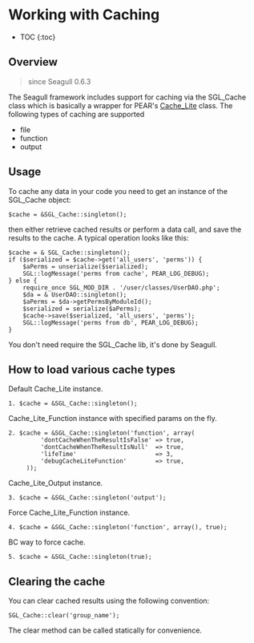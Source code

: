 <!-- Name: Howto/Caching -->
<!-- Version: 4 -->
<!-- Last-Modified: 2007/10/24 15:35:27 -->
<!-- Author: demian -->

# Working with Caching
* TOC
{:toc}

## Overview
> since Seagull 0.6.3

The Seagull framework includes support for caching via the SGL\_Cache class which is basically a wrapper for PEAR's [Cache\_Lite][1] class.  The following types of caching are supported
 * file
 * function
 * output

## Usage
To cache any data in your code you need to get an instance of the SGL\_Cache object:

	$cache = &SGL_Cache::singleton();

then either retrieve cached results or perform a data call, and save the results to the cache.  A typical operation looks like this:


	$cache = & SGL_Cache::singleton();
	if ($serialized = $cache->get('all_users', 'perms')) {
	    $aPerms = unserialize($serialized);
	    SGL::logMessage('perms from cache', PEAR_LOG_DEBUG);
	} else {
	    require_once SGL_MOD_DIR . '/user/classes/UserDAO.php';
	    $da = & UserDAO::singleton();
	    $aPerms = $da->getPermsByModuleId();
	    $serialized = serialize($aPerms);
	    $cache->save($serialized, 'all_users', 'perms');
	    SGL::logMessage('perms from db', PEAR_LOG_DEBUG);
	}

You don't need require the SGL\_Cache lib, it's done by Seagull.

## How to load various cache types
 Default Cache\_Lite instance.


	1. $cache = &SGL_Cache::singleton();

Cache\_Lite\_Function instance with specified params on the fly.


	2. $cache = &SGL_Cache::singleton('function', array(
	         'dontCacheWhenTheResultIsFalse' => true,
	         'dontCacheWhenTheResultIsNull'  => true,
	         'lifeTime'                      => 3,
	         'debugCacheLiteFunction'        => true,
	     ));

Cache\_Lite\_Output instance.


	3. $cache = &SGL_Cache::singleton('output');

Force Cache\_Lite\_Function instance.


	4. $cache = &SGL_Cache::singleton('function', array(), true);

BC way to force cache.


	5. $cache = &SGL_Cache::singleton(true);

## Clearing the cache
You can clear cached results using the following convention:


	SGL_Cache::clear('group_name');

The clear method can be called statically for convenience.





[1]:	http://pear.php.net/manual/en/package.caching.cache-lite.php